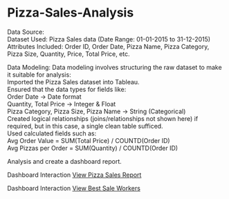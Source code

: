# Pizza-Sales-Analysis

Data Source:
<br>
Dataset Used: Pizza Sales data (Date Range: 01-01-2015 to 31-12-2015)
<br>
Attributes Included: Order ID, Order Date, Pizza Name, Pizza Category, Pizza Size, Quantity, Price, Total Price, etc.

Data Modeling:
Data modeling involves structuring the raw dataset to make it suitable for analysis:
<br>
Imported the Pizza Sales dataset into Tableau.
<br>
Ensured that the data types for fields like:
<br>
Order Date → Date format
<br>
Quantity, Total Price → Integer & Float
<br>
Pizza Category, Pizza Size, Pizza Name → String (Categorical)
<br>
Created logical relationships (joins/relationships not shown here) if required, but in this case, a single clean table sufficed.
<br>
Used calculated fields such as:
<br>
Avg Order Value = SUM(Total Price) / COUNTD(Order ID)
<br>
Avg Pizzas per Order = SUM(Quantity) / COUNTD(Order ID)


Analysis and create a dashboard report.

Dashboard Interaction <a href="https://github.com/Moinkhan123456/Pizza-Sales-Analysis/blob/main/Screenshot%20(5).png">View Pizza Sales Report</a>

Dashboard Interaction <a href="https://github.com/Moinkhan123456/Pizza-Sales-Analysis/blob/main/Screenshot%20(6).png">View Best Sale Workers</a>
